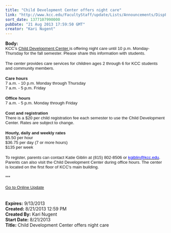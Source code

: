```yaml
---
title: "Child Development Center offers night care"
link: "http://www.kcc.edu/FacultyStaff/update/Lists/Announcements/DispForm.aspx?ID=1206"
sort_date: 1377107990000
pubDate: "21 Aug 2013 17:59:50 GMT"
creator: "Kari Nugent"
---
```


<div><b>Body:</b> <div class="ExternalClassBDC41805D07D49359C6C9DF3AB29560F">
<div>
<div>
<p style="margin:0in 0in 0pt" class="MsoNormal"><span style="font-family:'Arial', 'sans-serif';font-size:10pt"><font face="">KCC’s </font><a href="http://www.youtube.com/watch?v=yL8Z0bezLC4&amp;feature=c4-overview&amp;list=UUpolj7IezPpI0zv6tFcmEJw"><font face="">Child Development Center </font></a><font face="">is offering night care until 10 p.m. Monday-Thursday for the fall semester. <span style="font-family:'Arial', 'sans-serif';font-size:10pt"><font face="">Please share this information with students. </font></span></p></font></span>
<p style="margin:0in 0in 0pt" class="MsoNormal"><span style="font-family:'Arial', 'sans-serif';font-size:10pt"></span> </p>
<p style="margin:0in 0in 0pt" class="MsoNormal"><span style="font-family:'Arial', 'sans-serif';font-size:10pt"><font face=""></font></span></p>
<p style="margin:0in 0in 0pt" class="MsoNormal"><span style="font-family:'Arial', 'sans-serif';font-size:10pt"><font face="">The center provides care services for children ages 2 through 6 for KCC students and community members. </font></span></p>
<p style="margin:0in 0in 0pt" class="MsoNormal"><span style="font-family:'Arial', 'sans-serif';font-size:10pt"><font face=""></font></span> </p>
<p style="margin:0in 0in 0pt" class="MsoNormal"><span style="font-family:'Arial', 'sans-serif';font-size:10pt"><font face=""><strong>Care hours</strong></font></span></p>
<p style="margin:0in 0in 0pt" class="MsoNormal"><span style="font-family:'Arial', 'sans-serif';font-size:10pt"><font face="">7 a.m. - 10 p.m. Monday through Thursday<br />7 a.m. - 5 p.m. Friday</font></span></p>
<p style="margin:0in 0in 0pt" class="MsoNormal"><span style="font-family:'Arial', 'sans-serif';font-size:10pt"></span> </p>
<p style="margin:0in 0in 0pt" class="MsoNormal"><span style="font-family:'Arial', 'sans-serif';font-size:10pt"><font face=""></font></span></p>
<p style="margin:0in 0in 0pt" class="MsoNormal"><span style="font-family:'Arial', 'sans-serif';font-size:10pt"><strong><font face="">Office hours</font></strong></span></p>
<p style="margin:0in 0in 0pt" class="MsoNormal"><span style="font-family:'Arial', 'sans-serif';font-size:10pt"><font face="">7 a.m. - 5 p.m. Monday through Friday</font></span></p>
<p style="margin:0in 0in 0pt" class="MsoNormal"><span style="font-family:'Arial', 'sans-serif';font-size:10pt"></span> </p>
<p style="margin:0in 0in 0pt" class="MsoNormal"><span style="font-family:'Arial', 'sans-serif';font-size:10pt"><font face=""></font></span></p>
<p style="margin:0in 0in 0pt" class="MsoNormal"><span style="font-family:'Arial', 'sans-serif';font-size:10pt"><strong><font face="">Cost and registration</font></strong></span></p>
<p style="margin:0in 0in 0pt" class="MsoNormal"><span style="font-family:'Arial', 'sans-serif';font-size:10pt"><font face="">There is a $20 per child registration fee each semester to use the Child Development Center. Rates are subject to change. </font></span></p>
<p style="margin:0in 0in 0pt" class="MsoNormal"><span style="font-family:'Arial', 'sans-serif';font-size:10pt"></span> </p>
<p style="margin:0in 0in 0pt" class="MsoNormal"><span style="font-family:'Arial', 'sans-serif';font-size:10pt"><font face=""></font></span></p>
<p style="margin:0in 0in 0pt" class="MsoNormal"><span style="font-family:'Arial', 'sans-serif';font-size:10pt"><strong><font face="">Hourly, daily and weekly rates</font></strong></span></p>
<p style="margin:0in 0in 0pt" class="MsoNormal"><span style="font-family:'Arial', 'sans-serif';font-size:10pt"><font face="">$5.50 per hour </font></span></p>
<p style="margin:0in 0in 0pt" class="MsoNormal"><span style="font-family:'Arial', 'sans-serif';font-size:10pt"><font face="">$36.75 per day (7 or more hours) </font></span></p>
<p style="margin:0in 0in 0pt" class="MsoNormal"><span style="font-family:'Arial', 'sans-serif';font-size:10pt"><font face="">$135 per week</font></span></p>
<p style="margin:0in 0in 0pt" class="MsoNormal"><span style="font-family:'Arial', 'sans-serif';font-size:10pt"><font face=""></font></span> </p>
<p style="margin:0in 0in 0pt" class="MsoNormal"><span style="font-family:'Arial', 'sans-serif';font-size:10pt"><font face=""></font></span></p>
<p style="margin:0in 0in 0pt" class="MsoNormal"><span style="font-family:'Arial', 'sans-serif';font-size:10pt"><font face="">To register, parents can contact Katie Giblin at (815) 802-8506 or </font><a href="mailto:kgiblin@kcc.edu"><font color="#0000ff" face="">kgiblin@kcc.edu</font></a><font face="">. Parents can also visit the Child Development Center during office hours. The center is located on the first floor of KCC's main building.</font></span></p>
<p style="margin:0in 0in 0pt" class="MsoNormal"><span style="font-family:'Arial', 'sans-serif';font-size:10pt"></span> </p>
<p style="margin:0in 0in 0pt" class="MsoNormal"><span style="font-family:'Arial', 'sans-serif';font-size:10pt">***</span></p>
<p style="margin:0in 0in 0pt" class="MsoNormal"><span style="font-family:'Arial', 'sans-serif';font-size:10pt"></span> </p>
<p style="margin:0in 0in 0pt" class="MsoNormal"><span style="font-family:'Arial', 'sans-serif';font-size:10pt"><a href="/FacultyStaff/update/Pages/dailyupdate.aspx">Go to Online Update</a></span></p>
<p style="margin:0in 0in 0pt" class="MsoNormal"><span style="font-family:'Arial', 'sans-serif';font-size:10pt"></span> </p>
<p style="margin:0in 0in 0pt" class="MsoNormal"><span style="font-family:'Arial', 'sans-serif';font-size:10pt"></span> </p></div></div></div></div>
<div><b>Expires:</b> 9/13/2013</div>
<div><b>Created:</b> 8/21/2013 12:59 PM</div>
<div><b>Created By:</b> Kari Nugent</div>
<div><b>Start Date:</b> 8/21/2013</div>
<div><b>Title:</b> Child Development Center offers night care</div>
